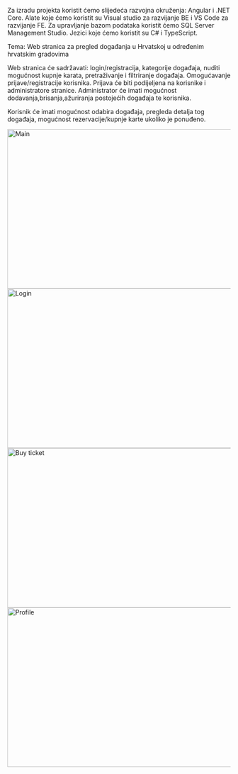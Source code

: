 Za izradu projekta koristit ćemo slijedeća razvojna okruženja: Angular i .NET Core. Alate koje ćemo koristit su Visual studio za razvijanje BE i VS Code za razvijanje FE. Za upravljanje bazom podataka koristit ćemo SQL Server Management Studio. Jezici koje ćemo koristit su C# i TypeScript.

Tema: Web stranica za pregled događanja u Hrvatskoj u određenim hrvatskim gradovima

Web stranica će sadržavati: login/registracija, kategorije događaja, nuditi mogućnost kupnje karata, pretraživanje i filtriranje događaja. Omogućavanje prijave/registracije korisnika. Prijava će biti podijeljena na korisnike i administratore stranice. Administrator će imati mogućnost dodavanja,brisanja,ažuriranja postojećih događaja te korisnika.

Korisnik će imati mogućnost odabira događaja, pregleda detalja tog događaja, mogućnost rezervacije/kupnje karte ukoliko je ponuđeno.

<p float="left">
  <img src="https://user-images.githubusercontent.com/62598112/172640016-56ebce25-264e-49ad-82dc-4a0b2bad0eaf.png" alt="Main" width="620" height="360">
  <img src="https://user-images.githubusercontent.com/62598112/172640275-7801a784-f152-4941-829a-2b2797fc68e4.png" alt="Login" width="620" height="360">
  <img src="https://user-images.githubusercontent.com/62598112/172640447-b9a500f3-d604-481d-b68d-e515753b7f14.png" alt="Buy ticket" width="620" height="360">
  <img src="https://user-images.githubusercontent.com/62598112/172640633-ddfe11ac-1f30-4cd7-a3bc-e9d4a8bb9405.png" alt="Profile" width="620" height="360">

</p>


